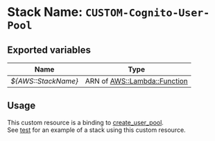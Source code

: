 # Stack Name: `CUSTOM-Cognito-User-Pool`

## Exported variables

|  Name                  | Type |
| ---------------------- | ---- |
| *${AWS::StackName}*    | ARN of [AWS::Lambda::Function](https://docs.aws.amazon.com/AWSCloudFormation/latest/UserGuide/aws-resource-lambda-function.html) |

## Usage

This custom resource is a binding to [create_user_pool](https://boto3.readthedocs.io/en/latest/reference/services/cognito-idp.html#CognitoIdentityProvider.Client.create_user_pool).</br>
See [test](test/) for an example of a stack using this custom resource.
